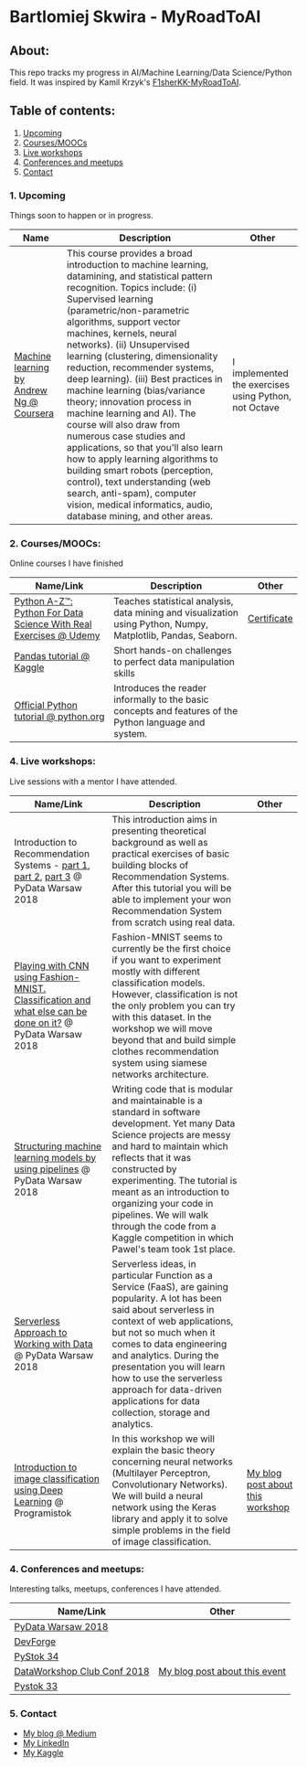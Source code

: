 # Bartlomiej Skwira - MyRoadToAI

## About:
This repo tracks my progress in AI/Machine Learning/Data Science/Python field. It was inspired by Kamil Krzyk's [F1sherKK-MyRoadToAI](https://github.com/FisherKK/F1sherKK-MyRoadToAI).  

## Table of contents:

1. [Upcoming](https://github.com/BartlomiejSkwira/MyRoadToAI#1-upcoming)
2. [Courses/MOOCs](https://github.com/BartlomiejSkwira/MyRoadToAI#2-courses)
3. [Live workshops](https://github.com/BartlomiejSkwira/MyRoadToAI#3-live-workshops)
4. [Conferences and meetups](https://github.com/BartlomiejSkwira/MyRoadToAI#4-conferences-and-meetups)
5. [Contact](https://github.com/BartlomiejSkwira/MyRoadToAI#5-contact)


### 1. Upcoming
Things soon to happen or in progress.

Name | Description | Other
----------|----------|------------|
| [Machine learning by Andrew Ng @ Coursera](https://www.coursera.org/learn/machine-learning) | This course provides a broad introduction to machine learning, datamining, and statistical pattern recognition. Topics include: (i) Supervised learning (parametric/non-parametric algorithms, support vector machines, kernels, neural networks). (ii) Unsupervised learning (clustering, dimensionality reduction, recommender systems, deep learning). (iii) Best practices in machine learning (bias/variance theory; innovation process in machine learning and AI). The course will also draw from numerous case studies and applications, so that you'll also learn how to apply learning algorithms to building smart robots (perception, control), text understanding (web search, anti-spam), computer vision, medical informatics, audio, database mining, and other areas. | I implemented the exercises using Python, not Octave


### 2. Courses/MOOCs:
Online courses I have finished

Name/Link | Description |  Other
-----|-------------|------
[Python A-Z™: Python For Data Science With Real Exercises @ Udemy](https://www.udemy.com/python-coding/learn/v4/overview) | Teaches statistical analysis, data mining and visualization using Python, Numpy, Matplotlib, Pandas, Seaborn. | [Certificate](https://www.udemy.com/certificate/UC-CI7PT7QR)
[Pandas tutorial @ Kaggle](https://www.kaggle.com/learn/pandas) | Short hands-on challenges to perfect data manipulation skills | |
[Official Python tutorial @ python.org](https://docs.python.org/3/tutorial/) | Introduces the reader informally to the basic concepts and features of the Python language and system. | |

### 4. Live workshops:
Live sessions with a mentor I have attended.

Name/Link | Description |  Other
-----|-------------|------
| Introduction to Recommendation Systems - [part 1](https://pydata.org/warsaw2018/schedule/presentation/58/), [part 2](https://pydata.org/warsaw2018/schedule/presentation/59/), [part 3](https://pydata.org/warsaw2018/schedule/presentation/60/) @ PyData Warsaw 2018 | This introduction aims in presenting theoretical background as well as practical exercises of basic building blocks of Recommendation Systems. After this tutorial you will be able to implement your won Recommendation System from scratch using real data. ||
| [Playing with CNN using Fashion-MNIST. Classification and what else can be done on it?](https://pydata.org/warsaw2018/schedule/presentation/62/)  @ PyData Warsaw 2018 | Fashion-MNIST seems to currently be the first choice if you want to experiment mostly with different classification models. However, classification is not the only problem you can try with this dataset. In the workshop we will move beyond that and build simple clothes recommendation system using siamese networks architecture. ||
| [Structuring machine learning models by using pipelines](https://pydata.org/warsaw2018/schedule/presentation/45/) @ PyData Warsaw 2018 | Writing code that is modular and maintainable is a standard in software development. Yet many Data Science projects are messy and hard to maintain which reflects that it was constructed by experimenting. The tutorial is meant as an introduction to organizing your code in pipelines. We will walk through the code from a Kaggle competition in which Pawel's team took 1st place. ||
| [Serverless Approach to Working with Data](https://pydata.org/warsaw2018/schedule/presentation/61/) @ PyData Warsaw 2018 | Serverless ideas, in particular Function as a Service (FaaS), are gaining popularity. A lot has been said about serverless in context of web applications, but not so much when it comes to data engineering and analytics. During the presentation you will learn how to use the serverless approach for data-driven applications for data collection, storage and analytics. ||
| [Introduction to image classification using Deep Learning](https://bpnt.bialystok.pl/PL/spolecznosc-bpn-t/startup-kalendarz/warsztaty-w-ramach-programistoku-w-bpn-t) @ Programistok | In this workshop we will explain the basic theory concerning neural networks (Multilayer Perceptron, Convolutionary Networks). We will build a neural network using the Keras library and apply it to solve simple problems in the field of image classification. | [My blog post about this workshop](https://blog.goodaudience.com/intro-to-image-classification-with-deep-learning-workshop-with-kamil-krzyk-programistok-78a97ce8cdda?gi=90a0defd296c)


### 4. Conferences and meetups:
Interesting talks, meetups, conferences I have attended.

Name/Link | Other
----------|------
| [PyData Warsaw 2018](https://pydata.org/warsaw2018/) ||
| [DevForge](https://www.facebook.com/events/2155928724727596/) ||
| [PyStok 34](https://www.facebook.com/events/161588124780347/) ||
| [DataWorkshop Club Conf 2018](http://conf.dataworkshop.eu/) | [My blog post about this event](https://medium.com/@BartekSkwira/data-workshop-club-conf-how-all-it-conferences-should-be-made-1aaff7eb7402) |
| [Pystok 33](https://www.facebook.com/pg/PyStok/events/?ref=page_internal) ||


### 5. Contact
- [My blog @ Medium](https://medium.com/@BartekSkwira)
- [My LinkedIn](https://www.linkedin.com/in/bartlomiejskwira/)
- [My Kaggle](https://www.kaggle.com/bartekskwira)
